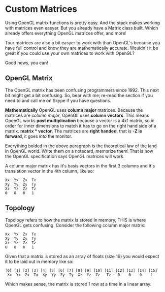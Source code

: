 # Custom Matrices
Using OpenGL matrix functions is pretty easy. And the stack makes working with matrices even easyer. But you already have a Matrix class built. Which already offers everything OpenGL matrices offer, and more! 

Tour matrices are also a bit easyer to work with than OpenGL's because you have full control and know they are mathematically accurate. Wouldn't it be great if you could use your own matrices to work with OpenGL?

Good news, you can!

## OpenGL Matrix
The OpenGL matrix has been confusing programmers since 1992. This next bit might get a bit confusing. So, bear with me; re-read the section if you need to and call me on Skype if you have questions.

__Mathematically__ OpenGL uses __column major__ matrices. Because the matrices are _column major_, OpenGL uses __column vectors__. This means OpenGL works __post multiplication__ because a vector is a 4x1 matrix, so in order for inner dimensions to match it has to go on the right hand side of a matrix. __matrix * vector__. The matrices are __right handed__, that is __-Z is forward__, it goes _into_ the monitor.

Everything bolded in the above paragraph is the theoretical law of the land in OpenGL world. Write them on a notecard, memorize them! That is how the OpenGL specification says OpenGL matrices will work.

A column major matrix has it's basis vectors in the first 3 columns and it's translation vector in the 4th column, like so:

```
Xx  Yx  Zx  Tx
Xy  Yy  Zy  Ty
Xz  Yz  Zz  Tz
0   0   0   1
```

## Topology
Topology refers to how the matrix is stored in memory, THIS is where OpenGL gets confusing. Consider the following column major matrix:

```
Xx  Yx  Zx  Tx
Xy  Yy  Zy  Ty
Xz  Yz  Zz  Tz
0   0   0   1
```

Given that a matrix is stored as an array of floats (size 16) you would expect it to be laid out in memory like so:

```
[0] [1] [2] [3] [4] [5] [6] [7] [8] [9] [10] [11] [12] [13] [14] [15]
 Xx  Yx  Zx  Tx  Xy  Yy  Zy  Ty  Xz  Yz  Zz   Tz   0    0    0    1
```

Which makes sense, the matrix is stored 1 row at a time in a linear array.